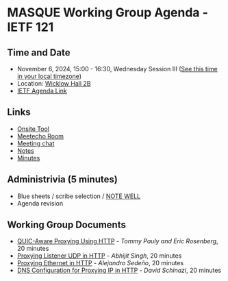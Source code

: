 # MASQUE Working Group Agenda - IETF 121

## Time and Date

* November 6, 2024, 15:00 - 16:30, Wednesday Session III ([See this time in your local timezone](https://www.timeanddate.com/worldclock/fixedtime.html?msg=MASQUE+at+IETF+121&iso=20241106T15&p1=78&ah=1&am=30))
* Location: [Wicklow Hall 2B](https://datatracker.ietf.org/meeting/121/floor-plan?room=wicklow-hall-2b)
* [IETF Agenda Link](https://datatracker.ietf.org/meeting/121/agenda/?show=masque)

## Links

* [Onsite Tool](https://meetings.conf.meetecho.com/onsite121/?group=masque&short=masque&item=1)
* [Meetecho Room](https://meetings.conf.meetecho.com/ietf121/?group=masque&short=masque&item=1)
* [Meeting chat](https://zulip.ietf.org/#narrow/stream/masque)
* [Notes](https://notes.ietf.org/notes-ietf-121-masque)
* [Minutes](https://datatracker.ietf.org/doc/minutes-121-masque/)

## Administrivia (5 minutes)

* Blue sheets / scribe selection / [NOTE WELL](https://www.ietf.org/about/note-well.html)
* Agenda revision

## Working Group Documents

- [QUIC-Aware Proxying Using HTTP](https://datatracker.ietf.org/doc/draft-ietf-masque-quic-proxy/) - _Tommy Pauly and Eric Rosenberg_, 20 minutes
- [Proxying Listener UDP in HTTP](https://datatracker.ietf.org/doc/draft-ietf-masque-connect-udp-listen/) - _Abhijit Singh_, 20 minutes
- [Proxying Ethernet in HTTP](https://datatracker.ietf.org/doc/draft-ietf-masque-connect-ethernet/) - _Alejandro Sedeño_, 20 minutes
- [DNS Configuration for Proxying IP in HTTP](https://datatracker.ietf.org/doc/draft-ietf-masque-connect-ip-dns/) - _David Schinazi_, 20 minutes
